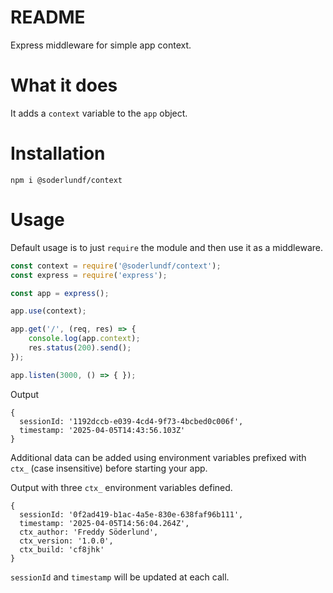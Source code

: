 # README

Express middleware for simple app context.

# What it does

It adds a `context` variable to the `app` object.

# Installation

`npm i @soderlundf/context`

# Usage

Default usage is to just `require` the module and then use it as a middleware.

```js
const context = require('@soderlundf/context');
const express = require('express');

const app = express();

app.use(context);

app.get('/', (req, res) => {
    console.log(app.context);
    res.status(200).send();
});

app.listen(3000, () => { });
```

Output

```
{
  sessionId: '1192dccb-e039-4cd4-9f73-4bcbed0c006f',
  timestamp: '2025-04-05T14:43:56.103Z'
}
```

Additional data can be added using environment variables prefixed with `ctx_` (case insensitive) before starting your app.

Output with three `ctx_` environment variables defined.

```
{
  sessionId: '0f2ad419-b1ac-4a5e-830e-638faf96b111',
  timestamp: '2025-04-05T14:56:04.264Z',
  ctx_author: 'Freddy Söderlund',
  ctx_version: '1.0.0',
  ctx_build: 'cf8jhk'
}
```

`sessionId` and `timestamp` will be updated at each call.